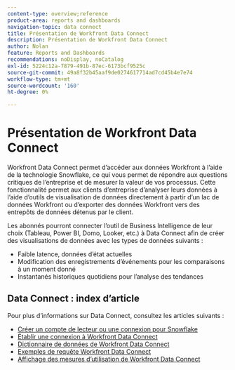 ```yaml
---
content-type: overview;reference
product-area: reports and dashboards
navigation-topic: data connect
title: Présentation de Workfront Data Connect
description: Présentation de Workfront Data Connect
author: Nolan
feature: Reports and Dashboards
recommendations: noDisplay, noCatalog
exl-id: 5224c12a-7879-491b-87ec-6173bcf9525c
source-git-commit: 49a8f32b45aaf9de0274617714ad7cd45b4e7e74
workflow-type: tm+mt
source-wordcount: '160'
ht-degree: 0%

---
```


# Présentation de Workfront Data Connect

Workfront Data Connect permet d’accéder aux données Workfront à l’aide de la technologie Snowflake, ce qui vous permet de répondre aux questions critiques de l’entreprise et de mesurer la valeur de vos processus. Cette fonctionnalité permet aux clients d’entreprise d’analyser leurs données à l’aide d’outils de visualisation de données directement à partir d’un lac de données Workfront ou d’exporter des données Workfront vers des entrepôts de données détenus par le client.

Les abonnés pourront connecter l’outil de Business Intelligence de leur choix (Tableau, Power BI, Domo, Looker, etc.) à Data Connect afin de créer des visualisations de données avec les types de données suivants :

* Faible latence, données d’état actuelles
* Modification des enregistrements d’événements pour les comparaisons à un moment donné
* Instantanés historiques quotidiens pour l’analyse des tendances

## Data Connect : index d’article

Pour plus d’informations sur Data Connect, consultez les articles suivants :

* [Créer un compte de lecteur ou une connexion pour Snowflake](/help/quicksilver/reports-and-dashboards/data-lake/create-a-reader-account.md)
* [Établir une connexion à Workfront Data Connect](/help/quicksilver/reports-and-dashboards/data-lake/share-data-externally.md)
* [Dictionnaire de données de Workfront Data Connect](/help/quicksilver/reports-and-dashboards/data-lake/data-dictionary.md)
* [Exemples de requête Workfront Data Connect](/help/quicksilver/reports-and-dashboards/data-lake/basic-query-examples.md)
* [Affichage des mesures d’utilisation de Workfront Data Connect](/help/quicksilver/reports-and-dashboards/data-lake/view-usage-metrics.md)
